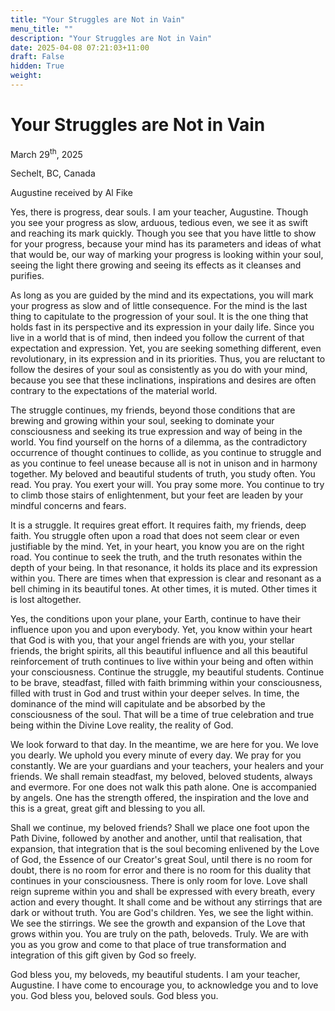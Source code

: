 ```yaml
---
title: "Your Struggles are Not in Vain"
menu_title: ""
description: "Your Struggles are Not in Vain"
date: 2025-04-08 07:21:03+11:00
draft: False
hidden: True
weight:
---
```

# Your Struggles are Not in Vain

March 29<sup>th</sup>, 2025

Sechelt, BC, Canada

Augustine received by Al Fike

Yes, there is progress, dear souls. I am your teacher, Augustine. Though you see your progress as slow, arduous, tedious even, we see it as swift and reaching its mark quickly. Though you see that you have little to show for your progress, because your mind has its parameters and ideas of what that would be, our way of marking your progress is looking within your soul, seeing the light there growing and seeing its effects as it cleanses and purifies.

As long as you are guided by the mind and its expectations, you will mark your progress as slow and of little consequence. For the mind is the last thing to capitulate to the progression of your soul. It is the one thing that holds fast in its perspective and its expression in your daily life. Since you live in a world that is of mind, then indeed you follow the current of that expectation and expression. Yet, you are seeking something different, even revolutionary, in its expression and in its priorities. Thus, you are reluctant to follow the desires of your soul as consistently as you do with your mind, because you see that these inclinations, inspirations and desires are often contrary to the expectations of the material world.

The struggle continues, my friends, beyond those conditions that are brewing and growing within your soul, seeking to dominate your consciousness and seeking its true expression and way of being in the world. You find yourself on the horns of a dilemma, as the contradictory occurrence of thought continues to collide, as you continue to struggle and as you continue to feel unease because all is not in unison and in harmony together. My beloved and beautiful students of truth, you study often. You read. You pray. You exert your will. You pray some more. You continue to try to climb those stairs of enlightenment, but your feet are leaden by your mindful concerns and fears.

It is a struggle. It requires great effort. It requires faith, my friends, deep faith. You struggle often upon a road that does not seem clear or even justifiable by the mind. Yet, in your heart, you know you are on the right road. You continue to seek the truth, and the truth resonates within the depth of your being. In that resonance, it holds its place and its expression within you. There are times when that expression is clear and resonant as a bell chiming in its beautiful tones. At other times, it is muted. Other times it is lost altogether.

Yes, the conditions upon your plane, your Earth, continue to have their influence upon you and upon everybody. Yet, you know within your heart that God is with you, that your angel friends are with you, your stellar friends, the bright spirits, all this beautiful influence and all this beautiful reinforcement of truth continues to live within your being and often within your consciousness. Continue the struggle, my beautiful students. Continue to be brave, steadfast, filled with faith brimming within your consciousness, filled with trust in God and trust within your deeper selves. In time, the dominance of the mind will capitulate and be absorbed by the consciousness of the soul. That will be a time of true celebration and true being within the Divine Love reality, the reality of God.

We look forward to that day. In the meantime, we are here for you. We love you dearly. We uphold you every minute of every day. We pray for you constantly. We are your guardians and your teachers, your healers and your friends. We shall remain steadfast, my beloved, beloved students, always and evermore. For one does not walk this path alone. One is accompanied by angels. One has the strength offered, the inspiration and the love and this is a great, great gift and blessing to you all.

Shall we continue, my beloved friends? Shall we place one foot upon the Path Divine, followed by another and another, until that realisation, that expansion, that integration that is the soul becoming enlivened by the Love of God, the Essence of our Creator's great Soul, until there is no room for doubt, there is no room for error and there is no room for this duality that continues in your consciousness. There is only room for love. Love shall reign supreme within you and shall be expressed with every breath, every action and every thought. It shall come and be without any stirrings that are dark or without truth. You are God's children. Yes, we see the light within. We see the stirrings. We see the growth and expansion of the Love that grows within you. You are truly on the path, beloveds. Truly. We are with you as you grow and come to that place of true transformation and integration of this gift given by God so freely.

God bless you, my beloveds, my beautiful students. I am your teacher, Augustine. I have come to encourage you, to acknowledge you and to love you. God bless you, beloved souls. God bless you.
